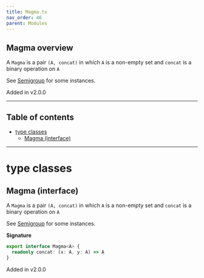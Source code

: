 ```yaml
---
title: Magma.ts
nav_order: 46
parent: Modules
---
```


## Magma overview

A `Magma` is a pair `(A, concat)` in which `A` is a non-empty set and `concat` is a binary operation on `A`

See [Semigroup](https://gcanti.github.io/fp-ts/modules/Semigroup.ts.html) for some instances.

Added in v2.0.0

---

<h2 class="text-delta">Table of contents</h2>

- [type classes](#type-classes)
  - [Magma (interface)](#magma-interface)

---

# type classes

## Magma (interface)

A `Magma` is a pair `(A, concat)` in which `A` is a non-empty set and `concat` is a binary operation on `A`

See [Semigroup](https://gcanti.github.io/fp-ts/modules/Semigroup.ts.html) for some instances.

**Signature**

```ts
export interface Magma<A> {
  readonly concat: (x: A, y: A) => A
}
```

Added in v2.0.0
